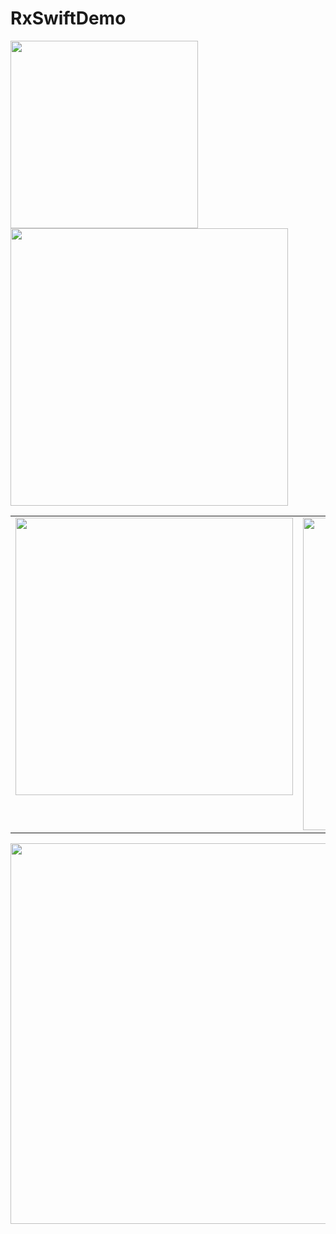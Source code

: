# RxSwiftDemo

<img width="300" src="https://github.com/YamamotoDesu/RxSwiftDemo/blob/main/Gif/cameraFilter.gif">

<img width="444"  src="https://user-images.githubusercontent.com/47273077/160270879-c835efbd-275e-4b61-9c63-8342ee3f2815.png">

<table>
  <tr>
    <td valign="top"><img width="444" src="https://user-images.githubusercontent.com/47273077/160270879-c835efbd-275e-4b61-9c63-8342ee3f2815.png"/></td>
    <td valign="top"><img width="444" height="500"  src="https://user-images.githubusercontent.com/47273077/160271077-cda60bfa-c4d7-48a8-b0e9-a701da4573e3.png"/></td>
  </tr>
</table>


<img width="609" src="https://user-images.githubusercontent.com/47273077/160271077-cda60bfa-c4d7-48a8-b0e9-a701da4573e3.png">
